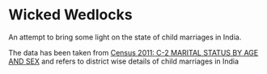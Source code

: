 Wicked Wedlocks
===============

An attempt to bring some light on the state of child marriages in India.

The data has been taken from <a href="http://www.censusindia.gov.in/2011census/C-series/c-2.html">Census 2011: C-2 MARITAL STATUS BY AGE AND SEX</a> and refers to district wise details of child marriages in India
